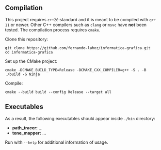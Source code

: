 ## Compilation

This project requires `c++20` standard and it is meant to be compiled
with `g++ 11` or newer. Other C++ compilers such as `clang` or `msvc`
have **not** been tested. The compilation process requires `cmake`.

Clone this repository:
```
git clone https://github.com/fernando-lahoz/informatica-grafica.git
cd informatica-grafica
```
Set up the CMake project:
```
cmake -DCMAKE_BUILD_TYPE=Release -DCMAKE_CXX_COMPILER=g++ -S . -B ./build -G Ninja
```
Compile:
```
cmake --build build --config Release --target all
```

## Executables

As a result, the following executables should appear inside `./bin` directory:
 - **path_tracer:** ...
 - **tone_mapper:** ...

Run with `--help` for additional information of usage. 
